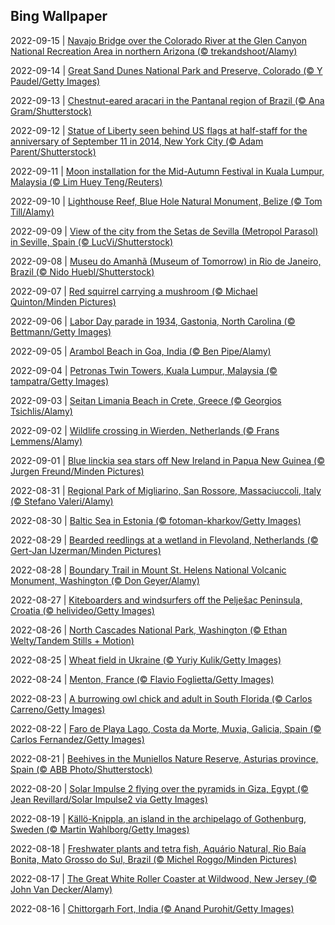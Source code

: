 ## Bing Wallpaper
2022-09-15 | [Navajo Bridge over the Colorado River at the Glen Canyon National Recreation Area in northern Arizona (© trekandshoot/Alamy)](./wallpaper/2022-09-15.jpg) 

2022-09-14 | [Great Sand Dunes National Park and Preserve, Colorado (© Y Paudel/Getty Images)](./wallpaper/2022-09-14.jpg) 

2022-09-13 | [Chestnut-eared aracari in the Pantanal region of Brazil (© Ana Gram/Shutterstock)](./wallpaper/2022-09-13.jpg) 

2022-09-12 | [Statue of Liberty seen behind US flags at half-staff for the anniversary of September 11 in 2014, New York City (© Adam Parent/Shutterstock)](./wallpaper/2022-09-12.jpg) 

2022-09-11 | [Moon installation for the Mid-Autumn Festival in Kuala Lumpur, Malaysia (© Lim Huey Teng/Reuters)](./wallpaper/2022-09-11.jpg) 

2022-09-10 | [Lighthouse Reef, Blue Hole Natural Monument, Belize (© Tom Till/Alamy)](./wallpaper/2022-09-10.jpg) 

2022-09-09 | [View of the city from the Setas de Sevilla (Metropol Parasol) in Seville, Spain (© LucVi/Shutterstock)](./wallpaper/2022-09-09.jpg) 

2022-09-08 | [Museu do Amanhã (Museum of Tomorrow) in Rio de Janeiro, Brazil (© Nido Huebl/Shutterstock)](./wallpaper/2022-09-08.jpg) 

2022-09-07 | [Red squirrel carrying a mushroom (© Michael Quinton/Minden Pictures)](./wallpaper/2022-09-07.jpg) 

2022-09-06 | [Labor Day parade in 1934, Gastonia, North Carolina (© Bettmann/Getty Images)](./wallpaper/2022-09-06.jpg) 

2022-09-05 | [Arambol Beach in Goa, India (© Ben Pipe/Alamy)](./wallpaper/2022-09-05.jpg) 

2022-09-04 | [Petronas Twin Towers, Kuala Lumpur, Malaysia (© tampatra/Getty Images)](./wallpaper/2022-09-04.jpg) 

2022-09-03 | [Seitan Limania Beach in Crete, Greece (© Georgios Tsichlis/Alamy)](./wallpaper/2022-09-03.jpg) 

2022-09-02 | [Wildlife crossing in Wierden, Netherlands (© Frans Lemmens/Alamy)](./wallpaper/2022-09-02.jpg) 

2022-09-01 | [Blue linckia sea stars off New Ireland in Papua New Guinea (© Jurgen Freund/Minden Pictures)](./wallpaper/2022-09-01.jpg) 

2022-08-31 | [Regional Park of Migliarino, San Rossore, Massaciuccoli, Italy (© Stefano Valeri/Alamy)](./wallpaper/2022-08-31.jpg) 

2022-08-30 | [Baltic Sea in Estonia (© fotoman-kharkov/Getty Images)](./wallpaper/2022-08-30.jpg) 

2022-08-29 | [Bearded reedlings at a wetland in Flevoland, Netherlands (© Gert-Jan IJzerman/Minden Pictures)](./wallpaper/2022-08-29.jpg) 

2022-08-28 | [Boundary Trail in Mount St. Helens National Volcanic Monument, Washington (© Don Geyer/Alamy)](./wallpaper/2022-08-28.jpg) 

2022-08-27 | [Kiteboarders and windsurfers off the Pelješac Peninsula, Croatia (© helivideo/Getty Images)](./wallpaper/2022-08-27.jpg) 

2022-08-26 | [North Cascades National Park, Washington (© Ethan Welty/Tandem Stills + Motion)](./wallpaper/2022-08-26.jpg) 

2022-08-25 | [Wheat field in Ukraine (© Yuriy Kulik/Getty Images)](./wallpaper/2022-08-25.jpg) 

2022-08-24 | [Menton, France (© Flavio Foglietta/Getty Images)](./wallpaper/2022-08-24.jpg) 

2022-08-23 | [A burrowing owl chick and adult in South Florida (© Carlos Carreno/Getty Images)](./wallpaper/2022-08-23.jpg) 

2022-08-22 | [Faro de Playa Lago, Costa da Morte, Muxia, Galicia, Spain (© Carlos Fernandez/Getty Images)](./wallpaper/2022-08-22.jpg) 

2022-08-21 | [Beehives in the Muniellos Nature Reserve, Asturias province, Spain (© ABB Photo/Shutterstock)](./wallpaper/2022-08-21.jpg) 

2022-08-20 | [Solar Impulse 2 flying over the pyramids in Giza, Egypt (© Jean Revillard/Solar Impulse2 via Getty Images)](./wallpaper/2022-08-20.jpg) 

2022-08-19 | [Källö-Knippla, an island in the archipelago of Gothenburg, Sweden (© Martin Wahlborg/Getty Images)](./wallpaper/2022-08-19.jpg) 

2022-08-18 | [Freshwater plants and tetra fish, Aquário Natural, Rio Baía Bonita, Mato Grosso do Sul, Brazil (© Michel Roggo/Minden Pictures)](./wallpaper/2022-08-18.jpg) 

2022-08-17 | [The Great White Roller Coaster at Wildwood, New Jersey (© John Van Decker/Alamy)](./wallpaper/2022-08-17.jpg) 

2022-08-16 | [Chittorgarh Fort, India (© Anand Purohit/Getty Images)](./wallpaper/2022-08-16.jpg) 

